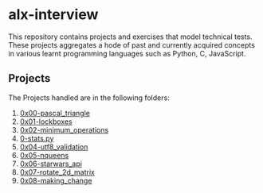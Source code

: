 # alx-interview

This repository contains projects and exercises that model technical tests. These projects aggregates a hode of past and currently acquired concepts in various learnt programming languages such as Python, C, JavaScript. 

## Projects
The Projects handled are in the following folders:

1. [0x00-pascal_triangle](0x00-pascal_triangle)
2. [0x01-lockboxes](0x01-lockboxes)
3. [0x02-minimum_operations](0x02-minimum_operations)
4. [0-stats.py](0-stats.py)
5. [0x04-utf8_validation](0x04-utf8_validation)
6. [0x05-nqueens](0x05-nqueens)
7. [0x06-starwars_api](0x06-starwars_api)
8. [0x07-rotate_2d_matrix](0x07-rotate_2d_matrix)
9. [0x08-making_change](0x08-making_change)
